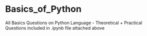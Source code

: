 # Basics_of_Python
All Basics Questions on Python Language - Theoretical + Practical Questions included in .ipynb file attached above
